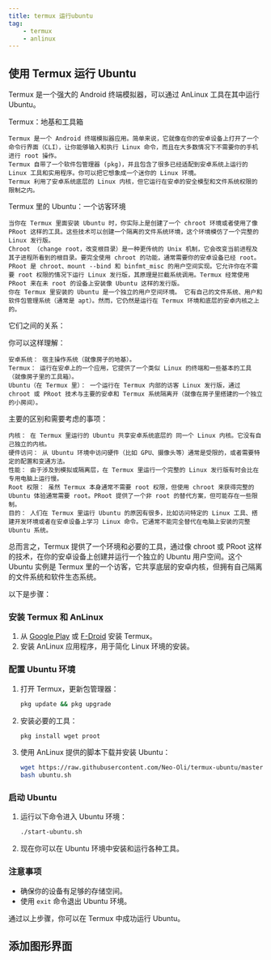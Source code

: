 ```yaml
---
title: termux 运行ubuntu 
tag: 
    - termux
    - anlinux
---
```


## 使用 Termux 运行 Ubuntu

Termux 是一个强大的 Android 终端模拟器，可以通过 AnLinux 工具在其中运行 Ubuntu。

Termux：地基和工具箱

    Termux 是一个 Android 终端模拟器应用。简单来说，它就像在你的安卓设备上打开了一个命令行界面（CLI），让你能够输入和执行 Linux 命令，而且在大多数情况下不需要你的手机进行 root 操作。
    Termux 自带了一个软件包管理器 (pkg)，并且包含了很多已经适配到安卓系统上运行的 Linux 工具和实用程序。你可以把它想象成一个迷你的 Linux 环境。
    Termux 利用了安卓系统底层的 Linux 内核，但它运行在安卓的安全模型和文件系统权限的限制之内。

Termux 里的 Ubuntu：一个访客环境

    当你在 Termux 里面安装 Ubuntu 时，你实际上是创建了一个 chroot 环境或者使用了像 PRoot 这样的工具。这些技术可以创建一个隔离的文件系统环境，这个环境模仿了一个完整的 Linux 发行版。
    Chroot （change root，改变根目录）是一种更传统的 Unix 机制，它会改变当前进程及其子进程所看到的根目录。要完全使用 chroot 的功能，通常需要你的安卓设备已经 root。
    PRoot 是 chroot、mount --bind 和 binfmt_misc 的用户空间实现。它允许你在不需要 root 权限的情况下运行 Linux 发行版，其原理是拦截系统调用。Termux 经常使用 PRoot 来在未 root 的设备上安装像 Ubuntu 这样的发行版。
    你在 Termux 里安装的 Ubuntu 是一个独立的用户空间环境。 它有自己的文件系统、用户和软件包管理系统（通常是 apt）。然而，它仍然是运行在 Termux 环境和底层的安卓内核之上的。

它们之间的关系：

你可以这样理解：

    安卓系统： 宿主操作系统（就像房子的地基）。
    Termux： 运行在安卓上的一个应用，它提供了一个类似 Linux 的终端和一些基本的工具（就像房子里的工具箱）。
    Ubuntu（在 Termux 里）： 一个运行在 Termux 内部的访客 Linux 发行版，通过 chroot 或 PRoot 技术与主要的安卓和 Termux 系统隔离开（就像在房子里搭建的一个独立的小房间）。

主要的区别和需要考虑的事项：

    内核： 在 Termux 里运行的 Ubuntu 共享安卓系统底层的 同一个 Linux 内核。它没有自己独立的内核。
    硬件访问： 从 Ubuntu 环境中访问硬件（比如 GPU、摄像头等）通常是受限的，或者需要特定的配置和变通方法。
    性能： 由于涉及到模拟或隔离层，在 Termux 里运行一个完整的 Linux 发行版有时会比在专用电脑上运行慢。
    Root 权限： 虽然 Termux 本身通常不需要 root 权限，但使用 chroot 来获得完整的 Ubuntu 体验通常需要 root。PRoot 提供了一个非 root 的替代方案，但可能存在一些限制。
    目的： 人们在 Termux 里运行 Ubuntu 的原因有很多，比如访问特定的 Linux 工具、搭建开发环境或者在安卓设备上学习 Linux 命令。它通常不能完全替代在电脑上安装的完整 Ubuntu 系统。

总而言之，Termux 提供了一个环境和必要的工具，通过像 chroot 或 PRoot 这样的技术，在你的安卓设备上创建并运行一个独立的 Ubuntu 用户空间。这个 Ubuntu 实例是 Termux 里的一个访客，它共享底层的安卓内核，但拥有自己隔离的文件系统和软件生态系统。


以下是步骤：

### 安装 Termux 和 AnLinux
1. 从 [Google Play](https://play.google.com/store/apps/details?id=com.termux) 或 [F-Droid](https://f-droid.org/packages/com.termux/) 安装 Termux。
2. 安装 AnLinux 应用程序，用于简化 Linux 环境的安装。

### 配置 Ubuntu 环境
1. 打开 Termux，更新包管理器：
    ```bash
    pkg update && pkg upgrade
    ```
2. 安装必要的工具：
    ```bash
    pkg install wget proot
    ```
3. 使用 AnLinux 提供的脚本下载并安装 Ubuntu：
    ```bash
    wget https://raw.githubusercontent.com/Neo-Oli/termux-ubuntu/master/ubuntu.sh
    bash ubuntu.sh
    ```

### 启动 Ubuntu
1. 运行以下命令进入 Ubuntu 环境：
    ```bash
    ./start-ubuntu.sh
    ```
2. 现在你可以在 Ubuntu 环境中安装和运行各种工具。

### 注意事项
- 确保你的设备有足够的存储空间。
- 使用 `exit` 命令退出 Ubuntu 环境。

通过以上步骤，你可以在 Termux 中成功运行 Ubuntu。

## 添加图形界面

